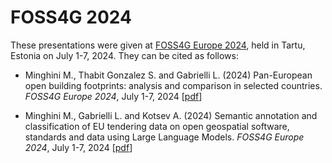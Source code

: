 # FOSS4G 2024
These presentations were given at [FOSS4G Europe 2024](https://2024.europe.foss4g.org), held in Tartu, Estonia on July 1-7, 2024. They can be cited as follows:

* Minghini M., Thabit Gonzalez S. and Gabrielli L. (2024) Pan-European open building footprints: analysis and comparison in selected countries. _FOSS4G Europe 2024_, July 1-7, 2024 [[pdf](FOSS4GE_Buildings.pdf)]

* Minghini M., Gabrielli L. and Kotsev A. (2024) Semantic annotation and classification of EU tendering data on open geospatial software, standards and data using Large Language Models. _FOSS4G Europe 2024_, July 1-7, 2024 [[pdf](TED-LLM_FOSS4GE.pdf)]
